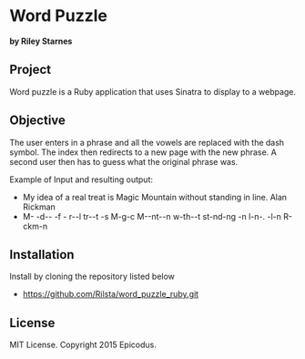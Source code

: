# Word Puzzle
**by Riley Starnes**

## Project
Word puzzle is a Ruby application that uses Sinatra to display to a webpage.

## Objective
The user enters in a phrase and all the vowels are replaced with the dash symbol. The index then redirects to a new page with the new phrase. A second user then has to guess what the original phrase was.

Example of Input and resulting output:

* My idea of a real treat is Magic Mountain without standing in line. Alan Rickman
* M- -d-- -f - r--l tr--t -s M-g-c M--nt--n w-th--t st-nd-ng -n l-n-. -l-n R-ckm-n

## Installation
Install by cloning the repository listed below
* https://github.com/Rilsta/word_puzzle_ruby.git

## License
MIT License. Copyright 2015 Epicodus.
